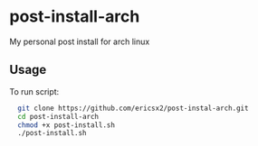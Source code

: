 # post-install-arch

My personal post install for arch linux

## Usage

To run script:

```bash
  git clone https://github.com/ericsx2/post-instal-arch.git
  cd post-install-arch
  chmod +x post-install.sh
  ./post-install.sh
```

